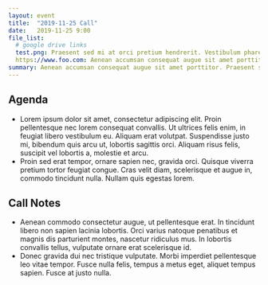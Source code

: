 ```yaml
---
layout: event
title:  "2019-11-25 Call"
date:   2019-11-25 9:00
file_list:
  # google drive links
  test.png: Praesent sed mi at orci pretium hendrerit. Vestibulum pharetra laoreet mi id maximus.
  https://www.foo.com: Aenean accumsan consequat augue sit amet porttitor.
summary: Aenean accumsan consequat augue sit amet porttitor. Praesent sed mi at orci pretium hendrerit. Vestibulum pharetra laoreet mi id maximus.
---
```

## Agenda
  - Lorem ipsum dolor sit amet, consectetur adipiscing elit. Proin pellentesque nec lorem consequat convallis. Ut ultrices felis enim, in feugiat libero vestibulum eu. Aliquam erat volutpat. Suspendisse justo mi, bibendum quis arcu ut, lobortis sagittis orci. Aliquam risus felis, suscipit vel lobortis a, molestie et arcu.
  - Proin sed erat tempor, ornare sapien nec, gravida orci. Quisque viverra pretium tortor feugiat congue. Cras velit diam, scelerisque et augue in, commodo tincidunt nulla. Nullam quis egestas lorem.


## Call Notes
  - Aenean commodo consectetur augue, ut pellentesque erat. In tincidunt libero non sapien lacinia lobortis. Orci varius natoque penatibus et magnis dis parturient montes, nascetur ridiculus mus. In lobortis convallis tellus, vulputate ornare erat scelerisque id.
  - Donec gravida dui nec tristique vulputate. Morbi imperdiet pellentesque leo vitae tempor. Fusce nulla felis, tempus a metus eget, aliquet tempus sapien. Fusce at justo nulla.
